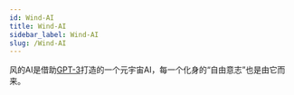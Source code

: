 ```yaml
---
id: Wind-AI
title: Wind-AI
sidebar_label: Wind-AI
slug: /Wind-AI
---
```

风的AI是借助[GPT-3](gpt-3)打造的一个元宇宙AI，每一个化身的“自由意志”也是由它而来。
